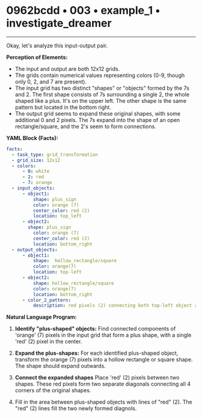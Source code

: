 # 0962bcdd • 003 • example_1 • investigate_dreamer

---
Okay, let's analyze this input-output pair.

**Perception of Elements:**

*   The input and output are both 12x12 grids.
*   The grids contain numerical values representing colors (0-9, though only 0, 2, and 7 are present).
*   The input grid has two distinct "shapes" or "objects" formed by the 7s and 2. The first shape consists of 7s surrounding a single 2, the whole shaped like a plus. It's on the upper left. The other shape is the same pattern but located in the bottom right.
*   The output grid seems to expand these original shapes, with some additional 0 and 2 pixels. The 7s expand into the shape of an open rectangle/square, and the 2's seem to form connections.

**YAML Block (Facts):**



```yaml
facts:
  - task_type: grid_transformation
  - grid_size: 12x12
  - colors:
      - 0: white
      - 2: red
      - 7: orange
  - input_objects:
      - object1:
          shape: plus_sign
          color: orange (7)
          center_color: red (2)
          location: top_left
      - object2:
        shape: plus_sign
          color: orange (7)
          center_color: red (2)
          location: bottom_right
  - output_objects:
      - object1:
          shape:  hollow_rectangle/square
          color: orange(7)
          location: top-left
      - object2:
          shape: hollow_rectangle/square
          color: orange(7)
          location: bottom_right
      - color_2_pattern:
          description: red pixels (2) connecting both top-left object and bottom-right object.
```



**Natural Language Program:**

1.  **Identify "plus-shaped" objects:** Find connected components of 'orange' (7) pixels in the input grid that form a plus shape, with a single 'red' (2) pixel in the center.

2.  **Expand the plus-shapes:** For each identified plus-shaped object, transform the orange (7) pixels into a hollow rectangle or square shape. The shape should expand outwards.

3.  **Connect the expanded shapes** Place 'red' (2) pixels between two shapes. These red pixels form two separate diagonals connecting all 4 corners of the original shapes.

4. Fill in the area between plus-shaped objects with lines of "red" (2). The "red" (2) lines fill the two newly formed diagnols.

